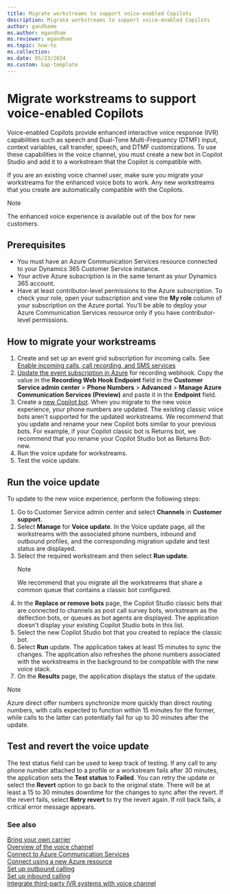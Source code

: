 ```yaml
---
title: Migrate workstreams to support voice-enabled Copilots
description: Migrate workstreams to support voice-enabled Copilots
author: gandhamm
ms.author: mgandham
ms.reviewer: mgandham
ms.topic: how-to 
ms.collection: 
ms.date: 05/23/2024
ms.custom: bap-template
---
```


# Migrate workstreams to support voice-enabled Copilots

Voice-enabled Copilots provide enhanced interactive voice response (IVR) capabilities such as speech and Dual-Tone Multi-Frequency (DTMF) input, context variables, call transfer, speech, and DTMF customizations. To use these capabilities in the voice channel, you must create a new bot in Copilot Studio and add it to a workstream that the Copilot is compatible with. 

If you are an existing voice channel user, make sure you migrate your workstreams for the enhanced voice bots to work. Any new workstreams that you create are automatically compatible with the Copilots.

   > [!NOTE]
   > The enhanced voice experience is available out of the box for new customers.

## Prerequisites

- You must have an Azure Communication Services resource connected to your Dynamics 365 Customer Service instance.
- Your active Azure subscription is in the same tenant as your Dynamics 365 account.
- Have at least contributor-level permissions to the Azure subscription. To check your role, open your subscription and view the **My role** column of your subscription on the Azure portal. You'll be able to deploy your Azure Communication Services resource only if you have contributor-level permissions.

## How to migrate your workstreams

1. Create and set up an event grid subscription for incoming calls. See [Enable incoming calls, call recording, and SMS services](voice-channel-connect-new-resource.md#enable-incoming-calls-call-recording-and-sms-services)
1. [Update the event subscription in Azure](/azure/communication-services/quickstarts/events/subscribe-to-events?pivots=platform-azp#update-event-subscription) for recording webhook. Copy the value in the **Recording Web Hook Endpoint** field in the **Customer Service admin center** > **Phone Numbers** > **Advanced** > **Manage Azure Communication Services (Preview)** and paste it in the **Endpoint** field.
1. Create a [new Copilot bot](/microsoft-copilot-studio/voice-get-started). When you migrate to the new voice experience, your phone numbers are updated. The existing classic voice bots aren't supported for the updated workstreams. We recommend that you update and rename your new Copilot bots similar to your previous bots. For example, if your Copilot classic bot is Returns bot, we recommend that you rename your Copilot Studio bot as Returns Bot-new.
1. Run the voice update for workstreams.
1. Test the voice update.

## Run the voice update
To update to the new voice experience, perform the following steps:

1. Go to Customer Service admin center and select **Channels** in **Customer support**.
1. Select **Manage** for **Voice update**. In the Voice update page, all the workstreams with the associated phone numbers, inbound and outbound profiles, and the corresponding migration update and test status are displayed.
1. Select the required workstream and then select **Run update**.
    > [!NOTE]
    > We recommend that you migrate all the workstreams that share a common queue that contains a classic bot configured.
1. In the **Replace or remove bots** page, the Copilot Studio classic bots that are connected to channels as post call survey bots, workstream as the deflection bots, or queues as bot agents are displayed. The application doesn't display your existing Copilot Studio bots in this list.
1. Select the new Copilot Studio bot that you created to replace the classic bot.
1. Select **Run** update. The application takes at least 15 minutes to sync the changes. The application also refreshes the phone numbers associated with the workstreams in the background to be compatible with the new voice stack.
1. On the **Results** page, the application displays the status of the update.

> [!NOTE]
> Azure direct offer numbers synchronize more quickly than direct routing numbers, with calls expected to function within 15 minutes for the former, while calls to the latter can potentially fail for up to 30 minutes after the update.

## Test and revert the voice update

The test status field can be used to keep track of testing. If any call to any phone number attached to a profile or a workstream fails after 30 minutes, the application sets the **Test status** to **Failed**. You can retry the update or select the **Revert** option to go back to the original state. There will be at least a 15 to 30 minutes downtime for the changes to sync after the revert. If the revert fails, select **Retry revert**  to try the revert again.
If roll back fails, a critical error message appears.

### See also

[Bring your own carrier](voice-channel-bring-your-own-number.md)  
[Overview of the voice channel](voice-channel.md)  
[Connect to Azure Communication Services](voice-channel-acs-resource.md)  
[Connect using a new Azure resource](voice-channel-connect-new-resource.md)  
[Set up outbound calling](voice-channel-outbound-calling.md)  
[Set up inbound calling](../voice-channel-route-queues.md)  
[Integrate third-party IVR systems with voice channel](voice-channel-contextual-transfer-external-ivr.md)  
